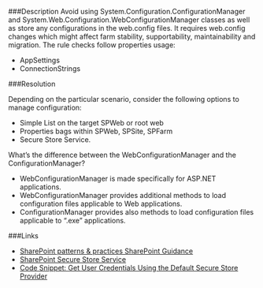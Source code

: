 ﻿<properties 
	pageTitle="RESP510202: ConfigurationManager is used" 
    pageName="resp510202"
    parentPageId="csharp"
/>

###Description
Avoid using System.Configuration.ConfigurationManager and System.Web.Configuration.WebConfigurationManager classes as well as store any configurations in the web.config files. It requires web.config changes which might affect farm stability, supportability, maintainability and migration.
The rule checks follow properties usage:

- AppSettings
- ConnectionStrings

###Resolution

Depending on the particular scenario, consider the following options to manage configuration:

- Simple List on the target SPWeb or root web
- Properties bags within SPWeb, SPSite, SPFarm
- Secure Store Service.

What’s the difference between the WebConfigurationManager and the ConfigurationManager?

- WebConfigurationManager is made specifically for ASP.NET applications.
- WebConfigurationManager provides additional methods to load configuration files applicable to Web applications.
- ConfigurationManager provides also methods to load configuration files applicable to “.exe” applications.

###Links
- [SharePoint patterns & practices SharePoint Guidance](https://spg.codeplex.com/)
- [SharePoint Secure Store Service](https://msdn.microsoft.com/en-us/library/ee557754(v=office.14).aspx)
- [Code Snippet: Get User Credentials Using the Default Secure Store Provider](https://msdn.microsoft.com/en-us/library/ff394459(v=office.14).aspx)